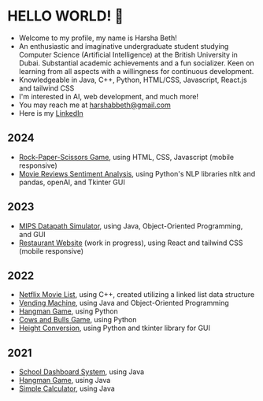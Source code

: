 # HELLO WORLD! 👋

<!--
**HarshaBeth/HarshaBeth** is a ✨ _special_ ✨ repository because its `README.md` (this file) appears on your GitHub profile.

Here are some ideas to get you started:

- 🔭 I’m currently working on ...
- 🌱 I’m currently learning ...
- 👯 I’m looking to collaborate on ...
- 🤔 I’m looking for help with ...
- 💬 Ask me about ...
- 📫 How to reach me: ...
- 😄 Pronouns: ...
- ⚡ Fun fact: ...
-->

- Welcome to my profile, my name is Harsha Beth!
- An enthusiastic and imaginative undergraduate student studying Computer Science (Artificial Intelligence) at the British University in Dubai. Substantial academic achievements and a fun socializer. Keen on learning from all aspects with a willingness for continuous development.
- Knowledgeable in Java, C++, Python, HTML/CSS, Javascript, React.js and tailwind CSS
- I'm interested in AI, web development, and much more!
- You may reach me at harshabbeth@gmail.com
- Here is my [LinkedIn](https://www.linkedin.com/in/harsha-beth-6b376123a/)


## 2024
- [Rock-Paper-Scissors Game](https://github.com/HarshaBeth/Rock_Paper_Scissors-Game), using HTML, CSS, Javascript (mobile responsive)
- [Movie Reviews Sentiment Analysis](https://github.com/HarshaBeth/Movie-Review-Sentiment-Analysis), using Python's NLP libraries nltk and pandas,  openAI, and Tkinter GUI

## 2023
- [MIPS Datapath Simulator](https://github.com/HarshaBeth/MIPS-Datapath-Simulator/tree/main), using Java, Object-Oriented Programming, and GUI
- [Restaurant Website](https://restaurant-website-harshabeth.vercel.app/) (work in progress), using React and tailwind CSS (mobile responsive)

## 2022
- [Netflix Movie List](https://github.com/HarshaBeth/Netflix-Project), using C++, created utilizing a linked list data structure
- [Vending Machine](https://github.com/HarshaBeth/Vending-Machine), using Java and Object-Oriented Programming
- [Hangman Game](https://github.com/HarshaBeth/Python-Hangman-Game), using Python
- [Cows and Bulls Game](https://github.com/HarshaBeth/Cows-and-Bulls-Game), using Python
- [Height Conversion](https://github.com/HarshaBeth/Height-Conversion), using Python and tkinter library for GUI

## 2021
- [School Dashboard System](https://github.com/HarshaBeth/School-Dashboard), using Java
- [Hangman Game](https://github.com/HarshaBeth/Java-Hangman-Game), using Java
- [Simple Calculator](https://github.com/HarshaBeth/Simple-Calculator), using Java

